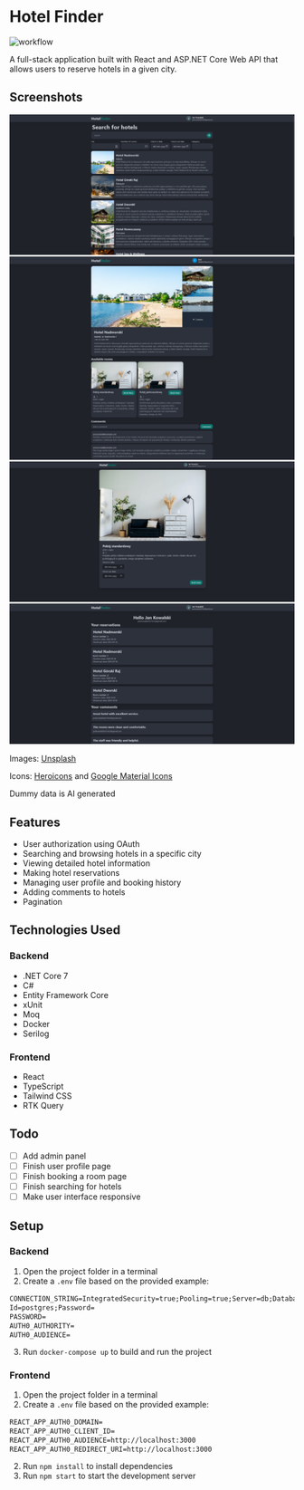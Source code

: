 # Hotel Finder
![workflow](https://github.com/github/docs/actions/workflows/main.yml/badge.svg)

A full-stack application built with React and ASP.NET Core Web API that allows users to reserve hotels in a given city.

## Screenshots
<div style="text-align: center;">
  <img src="./res/main-page.png" alt="Main page">
</div>

<div style="text-align: center;">
  <img src="./res/detail-page.png" alt="Hotel detail page">
</div>

<div style="text-align: center;">
  <img src="./res/room-detail-page.png" alt="Room detail page">
</div>

<div style="text-align: center;">
  <img src="./res/user-details.png" alt="User detail page">
</div>

Images: [Unsplash](https://unsplash.com/)

Icons: [Heroicons](https://heroicons.com/) and [Google Material Icons](https://fonts.google.com/icons)

Dummy data is AI generated

## Features
- User authorization using OAuth
- Searching and browsing hotels in a specific city
- Viewing detailed hotel information
- Making hotel reservations
- Managing user profile and booking history
- Adding comments to hotels
- Pagination

## Technologies Used
### Backend
- .NET Core 7
- C#
- Entity Framework Core
- xUnit
- Moq
- Docker
- Serilog

### Frontend
- React
- TypeScript
- Tailwind CSS
- RTK Query

## Todo
- [ ] Add admin panel
- [ ] Finish user profile page
- [ ] Finish booking a room page
- [ ] Finish searching for hotels
- [ ] Make user interface responsive

## Setup
### Backend
1. Open the project folder in a terminal
2. Create a `.env` file based on the provided example:
```
CONNECTION_STRING=IntegratedSecurity=true;Pooling=true;Server=db;Database=findhotel;Port=5432;User Id=postgres;Password=
PASSWORD=
AUTH0_AUTHORITY=
AUTH0_AUDIENCE=
```
3. Run `docker-compose up` to build and run the project
### Frontend
1. Open the project folder in a terminal
2. Create a `.env` file based on the provided example:
```
REACT_APP_AUTH0_DOMAIN=
REACT_APP_AUTH0_CLIENT_ID=
REACT_APP_AUTH0_AUDIENCE=http://localhost:3000
REACT_APP_AUTH0_REDIRECT_URI=http://localhost:3000
```
2. Run `npm install` to install dependencies
3. Run `npm start` to start the development server

